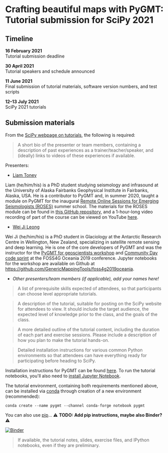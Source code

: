 # Crafting beautiful maps with PyGMT: Tutorial submission for SciPy 2021

## Timeline

**16 February 2021**  
Tutorial submission deadline

**30 April 2021**  
Tutorial speakers and schedule announced

**11 June 2021**  
Final submission of tutorial materials, software version numbers, and test
scripts

**12–13 July 2021**  
SciPy 2021 tutorials

## Submission materials

From the
[SciPy webpage on tutorials](https://www.scipy2021.scipy.org/tutorials), the
following is required:

> A short bio of the presenter or team members, containing a description of
  past experiences as a trainer/teacher/speaker, and (ideally) links to videos
  of these experiences if available.

Presenters:
* [Liam Toney](https://liam.earth/)

Liam (he/him/his) is a PhD student studying seismology and infrasound at the
University of Alaska Fairbanks Geophysical Institute in Fairbanks, Alaska, USA.
He is a contributor to PyGMT and, in summer 2020, taught a module on PyGMT for
the inaugural
[Remote Online Sessions for Emerging Seismologists (ROSES)](https://www.iris.edu/hq/inclass/course/roses)
summer school. The materials for the ROSES module can be found in
[this GitHub repository](https://github.com/fdannemanndugick/roses2020), and a
1-hour-long video recording of part of the course can be viewed on YouTube
[here](https://youtu.be/SSIGJEe0BIk).

* [Wei Ji Leong](https://github.com/weiji14)

Wei Ji (he/him/his) is a PhD student in Glaciology at the Antarctic Research
Centre in Wellington, New Zealand, specializing in satellite remote sensing and
deep learning. He is one of the core developers of PyGMT and was the instructor
for the [PyGMT for geoscientists workshop](https://2019.foss4g-oceania.org/schedule/2019-11-12?sessionId=SPGUQV)
and [Community Day code sprint](https://2019.foss4g-oceania.org/community-day)
at the FOSS4G Oceania 2019 conference. Jupyter notebooks for the workshop are
available on Github at https://github.com/GenericMappingTools/foss4g2019oceania.

* *Other presenters/team members (if applicable), add your names here!*

> A list of prerequisite skills expected of attendees, so that participants can
  choose level appropriate tutorials.

> A description of the tutorial, suitable for posting on the SciPy website for
  attendees to view. It should include the target audience, the expected level
  of knowledge prior to the class, and the goals of the class.

> A more detailed outline of the tutorial content, including the duration of
  each part and exercise sessions. Please include a description of how you plan
  to make the tutorial hands-on.

> Detailed installation instructions for various common Python environments so
  that attendees can have everything ready for participating before heading to
  SciPy.

Installation instructions for PyGMT can be found
[here](https://www.pygmt.org/latest/install.html). To run the tutorial
notebooks, you'll also need to
[install Jupyter Notebook](https://jupyter.org/install).

The tutorial environment, containing both requirements mentioned above, can be
installed via [conda](https://docs.conda.io/en/latest/) through creation of a
new environment (recommended):
```
conda create --name pygmt --channel conda-forge notebook pygmt
```

You can also use [pip](https://pip.pypa.io/en/stable/)... ⚠️  **TODO: Add pip
instructions, maybe also Binder?** ⚠️

[![Binder](https://binder.pangeo.io/badge_logo.svg)](https://binder.pangeo.io/v2/gh/GenericMappingTools/scipy2021/main)

> If available, the tutorial notes, slides, exercise files, and IPython
  notebooks, even if they are preliminary.
